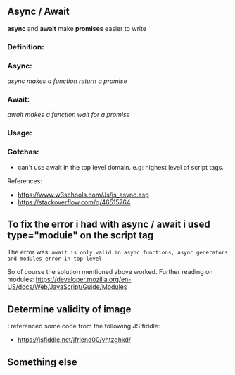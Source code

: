 ## Async / Await 

**async** and **await** make **promises** easier to write

### Definition:

### Async: 
_async makes a function return a promise_

### Await:
_await makes a function wait for a promise_

### Usage:


### Gotchas:

+ can't use await in the top level domain. e.g: highest level of script tags. 

References:
+ https://www.w3schools.com/Js/js_async.asp
+ https://stackoverflow.com/q/46515764

## To fix the error i had with async / await i used type="moduie" on the script tag

The error was:
```await is only valid in async functions, async generators and modules error in top level```

So of course the solution mentioned above worked. 
Further reading on modules: https://developer.mozilla.org/en-US/docs/Web/JavaScript/Guide/Modules

## Determine validity of image

I referenced some code from the following JS fiddle:
+ https://jsfiddle.net/jfriend00/vhtzghkd/

## Something else